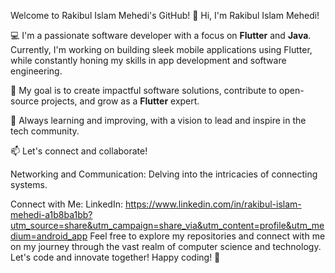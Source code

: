 Welcome to Rakibul Islam Mehedi's GitHub!
👋 Hi, I'm Rakibul Islam Mehedi!

💻 I'm a passionate software developer with a focus on **Flutter** and **Java**. Currently, I'm working on building sleek mobile applications using Flutter, while constantly honing my skills in app development and software engineering.

🚀 My goal is to create impactful software solutions, contribute to open-source projects, and grow as a **Flutter** expert.

🌱 Always learning and improving, with a vision to lead and inspire in the tech community.

📫 Let's connect and collaborate!

Networking and Communication: Delving into the intricacies of connecting systems.

Connect with Me:
LinkedIn: https://www.linkedin.com/in/rakibul-islam-mehedi-a1b8ba1bb?utm_source=share&utm_campaign=share_via&utm_content=profile&utm_medium=android_app
Feel free to explore my repositories and connect with me on my journey through the vast realm of computer science and technology. 
Let's code and innovate together!
Happy coding! 🚀
